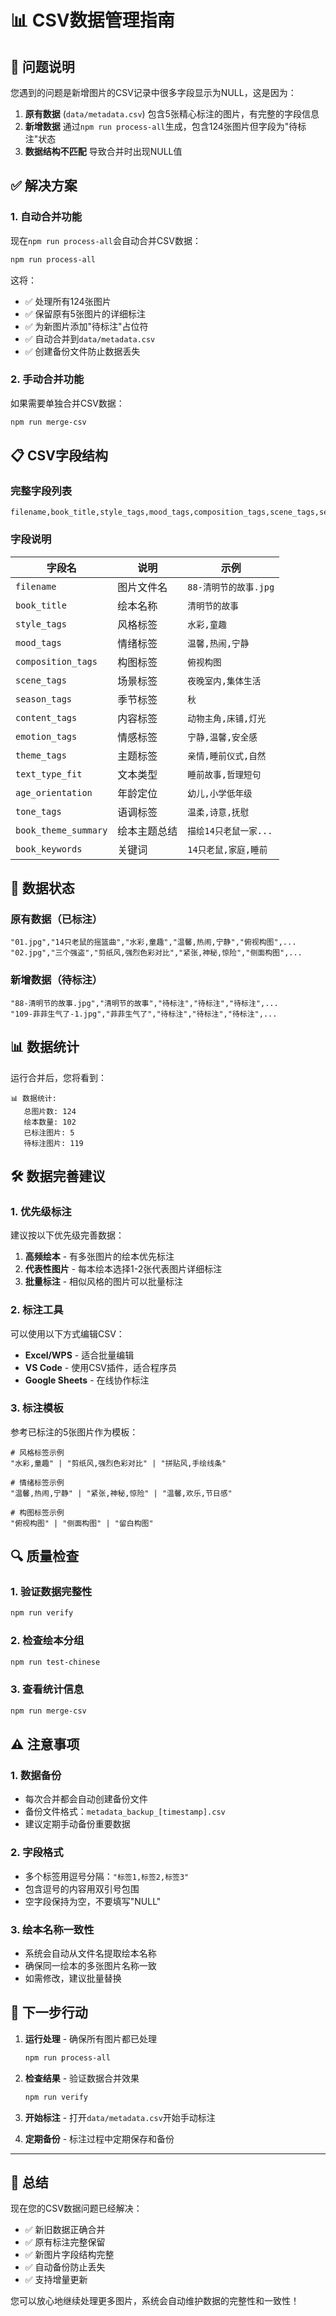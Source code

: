 # 📊 CSV数据管理指南

## 🎯 问题说明

您遇到的问题是新增图片的CSV记录中很多字段显示为NULL，这是因为：

1. **原有数据** (`data/metadata.csv`) 包含5张精心标注的图片，有完整的字段信息
2. **新增数据** 通过`npm run process-all`生成，包含124张图片但字段为"待标注"状态
3. **数据结构不匹配** 导致合并时出现NULL值

## ✅ 解决方案

### 1. 自动合并功能

现在`npm run process-all`会自动合并CSV数据：

```bash
npm run process-all
```

这将：
- ✅ 处理所有124张图片
- ✅ 保留原有5张图片的详细标注
- ✅ 为新图片添加"待标注"占位符
- ✅ 自动合并到`data/metadata.csv`
- ✅ 创建备份文件防止数据丢失

### 2. 手动合并功能

如果需要单独合并CSV数据：

```bash
npm run merge-csv
```

## 📋 CSV字段结构

### 完整字段列表

```csv
filename,book_title,style_tags,mood_tags,composition_tags,scene_tags,season_tags,content_tags,emotion_tags,theme_tags,text_type_fit,age_orientation,tone_tags,book_theme_summary,book_keywords
```

### 字段说明

| 字段名 | 说明 | 示例 |
|--------|------|------|
| `filename` | 图片文件名 | `88-清明节的故事.jpg` |
| `book_title` | 绘本名称 | `清明节的故事` |
| `style_tags` | 风格标签 | `水彩,童趣` |
| `mood_tags` | 情绪标签 | `温馨,热闹,宁静` |
| `composition_tags` | 构图标签 | `俯视构图` |
| `scene_tags` | 场景标签 | `夜晚室内,集体生活` |
| `season_tags` | 季节标签 | `秋` |
| `content_tags` | 内容标签 | `动物主角,床铺,灯光` |
| `emotion_tags` | 情感标签 | `宁静,温馨,安全感` |
| `theme_tags` | 主题标签 | `亲情,睡前仪式,自然` |
| `text_type_fit` | 文本类型 | `睡前故事,哲理短句` |
| `age_orientation` | 年龄定位 | `幼儿,小学低年级` |
| `tone_tags` | 语调标签 | `温柔,诗意,抚慰` |
| `book_theme_summary` | 绘本主题总结 | `描绘14只老鼠一家...` |
| `book_keywords` | 关键词 | `14只老鼠,家庭,睡前` |

## 🔧 数据状态

### 原有数据（已标注）
```csv
"01.jpg","14只老鼠的摇篮曲","水彩,童趣","温馨,热闹,宁静","俯视构图",...
"02.jpg","三个强盗","剪纸风,强烈色彩对比","紧张,神秘,惊险","侧面构图",...
```

### 新增数据（待标注）
```csv
"88-清明节的故事.jpg","清明节的故事","待标注","待标注","待标注",...
"109-菲菲生气了-1.jpg","菲菲生气了","待标注","待标注","待标注",...
```

## 📊 数据统计

运行合并后，您将看到：

```
📊 数据统计:
   总图片数: 124
   绘本数量: 102
   已标注图片: 5
   待标注图片: 119
```

## 🛠️ 数据完善建议

### 1. 优先级标注

建议按以下优先级完善数据：

1. **高频绘本** - 有多张图片的绘本优先标注
2. **代表性图片** - 每本绘本选择1-2张代表图片详细标注
3. **批量标注** - 相似风格的图片可以批量标注

### 2. 标注工具

可以使用以下方式编辑CSV：

- **Excel/WPS** - 适合批量编辑
- **VS Code** - 使用CSV插件，适合程序员
- **Google Sheets** - 在线协作标注

### 3. 标注模板

参考已标注的5张图片作为模板：

```csv
# 风格标签示例
"水彩,童趣" | "剪纸风,强烈色彩对比" | "拼贴风,手绘线条"

# 情绪标签示例  
"温馨,热闹,宁静" | "紧张,神秘,惊险" | "温馨,欢乐,节日感"

# 构图标签示例
"俯视构图" | "侧面构图" | "留白构图"
```

## 🔍 质量检查

### 1. 验证数据完整性

```bash
npm run verify
```

### 2. 检查绘本分组

```bash
npm run test-chinese
```

### 3. 查看统计信息

```bash
npm run merge-csv
```

## ⚠️ 注意事项

### 1. 数据备份

- 每次合并都会自动创建备份文件
- 备份文件格式：`metadata_backup_[timestamp].csv`
- 建议定期手动备份重要数据

### 2. 字段格式

- 多个标签用逗号分隔：`"标签1,标签2,标签3"`
- 包含逗号的内容用双引号包围
- 空字段保持为空，不要填写"NULL"

### 3. 绘本名称一致性

- 系统会自动从文件名提取绘本名称
- 确保同一绘本的多张图片名称一致
- 如需修改，建议批量替换

## 🚀 下一步行动

1. **运行处理** - 确保所有图片都已处理
   ```bash
   npm run process-all
   ```

2. **检查结果** - 验证数据合并效果
   ```bash
   npm run verify
   ```

3. **开始标注** - 打开`data/metadata.csv`开始手动标注

4. **定期备份** - 标注过程中定期保存和备份

---

## 📝 总结

现在您的CSV数据问题已经解决：
- ✅ 新旧数据正确合并
- ✅ 原有标注完整保留  
- ✅ 新图片字段结构完整
- ✅ 自动备份防止丢失
- ✅ 支持增量更新

您可以放心地继续处理更多图片，系统会自动维护数据的完整性和一致性！ 